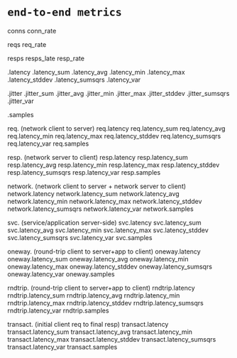 # `end-to-end metrics`

conns
conn_rate

reqs
req_rate

resps
resps_late
resp_rate

.latency
.latency_sum
.latency_avg
.latency_min
.latency_max
.latency_stddev
.latency_sumsqrs
.latency_var

.jitter
.jitter_sum
.jitter_avg
.jitter_min
.jitter_max
.jitter_stddev
.jitter_sumsqrs
.jitter_var

.samples

req. (network client to server)
req.latency
req.latency_sum
req.latency_avg
req.latency_min
req.latency_max
req.latency_stddev
req.latency_sumsqrs
req.latency_var
req.samples

resp. (network server to client)
resp.latency
resp.latency_sum
resp.latency_avg
resp.latency_min
resp.latency_max
resp.latency_stddev
resp.latency_sumsqrs
resp.latency_var
resp.samples

network. (network client to server + network server to client)
network.latency
network.latency_sum
network.latency_avg
network.latency_min
network.latency_max
network.latency_stddev
network.latency_sumsqrs
network.latency_var
network.samples

svc. (service/application server-side)
svc.latency
svc.latency_sum
svc.latency_avg
svc.latency_min
svc.latency_max
svc.latency_stddev
svc.latency_sumsqrs
svc.latency_var
svc.samples

oneway. (round-trip client to server+app to client)
oneway.latency
oneway.latency_sum
oneway.latency_avg
oneway.latency_min
oneway.latency_max
oneway.latency_stddev
oneway.latency_sumsqrs
oneway.latency_var
oneway.samples

rndtrip. (round-trip client to server+app to client)
rndtrip.latency
rndtrip.latency_sum
rndtrip.latency_avg
rndtrip.latency_min
rndtrip.latency_max
rndtrip.latency_stddev
rndtrip.latency_sumsqrs
rndtrip.latency_var
rndtrip.samples

transact. (initial client req to final resp)
transact.latency
transact.latency_sum
transact.latency_avg
transact.latency_min
transact.latency_max
transact.latency_stddev
transact.latency_sumsqrs
transact.latency_var
transact.samples
